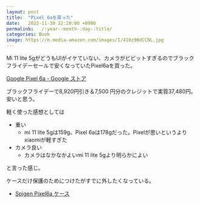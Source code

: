 ```yaml
---
layout: post
title:  "Pixel 6aを買った"
date:   2022-11-30 22:20:00 +0900
permalink:   /:year-:month-:day-:title/
categories: Book
image: https://m.media-amazon.com/images/I/410z98dCCNL.jpg
---
```

Mi 11 lite 5gがどうもUIがイケていない、カメラがビビットすぎるのでブラックフライデーセールで安くなっていたPixel6aを買った。<br>



[Google Pixel 6a \- Google ストア](https://store.google.com/jp/product/pixel_6a?hl=ja)


ブラックフライデーで8,920円引き＆7,500 円分のクレジットで実質37,480円。安いと思う。


軽く使った感想としては
- 重い
    - mi 11 lite 5gは159g、Pixel 6aは178gだった。Pixelが思いというよりxiaomiが軽すぎた
- カメラ良い
    - カメラはなかなかよいmi 11 lite 5gより明らかによい


と言った感じ。


ケースだけ保護のためにつけたがすでに外したくなっている。
- [Spigen Pixel6a ケース](https://amzn.to/3AYCL1L)